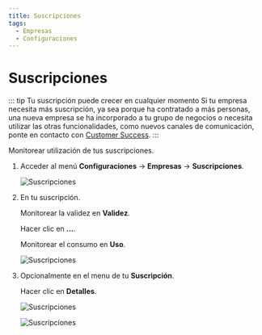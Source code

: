 ```yaml
---
title: Suscripciones
tags:
  - Empresas
  - Configuraciones
---
```

# Suscripciones

::: tip Tu suscripción puede crecer en cualquier momento
Si tu empresa necesita más suscripción, ya sea porque ha contratado a más personas, una nueva empresa se ha incorporado a tu grupo de negocios o necesita utilizar las otras funcionalidades, como nuevos canales de comunicación, ponte en contacto con [Customer Success](mailto:cs@phishx.io).
:::

Monitorear utilización de tus suscripciones.

1. Acceder al menú **Configuraciones** -> **Empresas**  -> **Suscripciones**.

   ![Suscripciones](https://cdn.phishx.io/phishx-docs/images/phishx_companies_subs_01.webp)

2. En tu suscripción.

   Monitorear la validez en **Validez**.

   Hacer clic en **...**.

   Monitorear el consumo en **Uso**.

   ![Suscripciones](https://cdn.phishx.io/phishx-docs/images/phishx_companies_subs_04.webp)

3. Opcionalmente en el menu de tu **Suscripción**.

   Hacer clic en **Detalles**.

   ![Suscripciones](https://cdn.phishx.io/phishx-docs/images/phishx_companies_subs_02.webp)

   ![Suscripciones](https://cdn.phishx.io/phishx-docs/images/phishx_companies_subs_03.webp)
